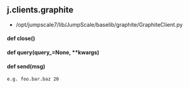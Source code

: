 ## j.clients.graphite

- /opt/jumpscale7/lib/JumpScale/baselib/graphite/GraphiteClient.py

#### def close() 

    

#### def query(query_=None, **kwargs) 

    

#### def send(msg) 

    e.g. foo.bar.baz 20

